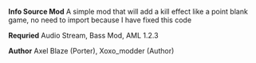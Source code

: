 **Info Source Mod**
A simple mod that will add a kill effect like a point blank game, no need to import because I have fixed this code

**Requried**
Audio Stream, Bass Mod, AML 1.2.3

**Author** Axel Blaze (Porter), Xoxo_modder (Author)
